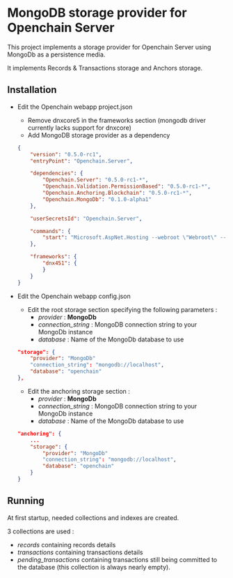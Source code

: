 # MongoDB storage provider for Openchain Server

This project implements a storage provider for Openchain Server using MongoDb as a persistence media.

It implements Records & Transactions storage and Anchors storage.

## Installation

* Edit the Openchain webapp project.json
    * Remove dnxcore5 in the frameworks section (mongodb driver currently lacks support for dnxcore) 
    * Add MongoDB storage provider as a dependency

    ```json
    {
        "version": "0.5.0-rc1",
        "entryPoint": "Openchain.Server",

        "dependencies": {
            "Openchain.Server": "0.5.0-rc1-*",
            "Openchain.Validation.PermissionBased": "0.5.0-rc1-*",
            "Openchain.Anchoring.Blockchain": "0.5.0-rc1-*",
            "Openchain.MongoDb": "0.1.0-alpha1"
        },

        "userSecretsId": "Openchain.Server",

        "commands": {
            "start": "Microsoft.AspNet.Hosting --webroot \"Webroot\" --server Microsoft.AspNet.Server.Kestrel --server.urls http://localhost:8080"
        },

        "frameworks": {
            "dnx451": {
            }
        }
    }
    ```

* Edit the Openchain webapp config.json
    * Edit the root storage section specifying the following parameters :
        * _provider_ : **MongoDb** 
        * _connection_string_ : MongoDB connection string to your MongoDb instance
        * _database_ : Name of the MongoDb database to use

    ```json
    "storage": {
        "provider": "MongoDb"
        "connection_string": "mongodb://localhost",
        "database": "openchain"
    },
    ```

    * Edit the anchoring storage section :
        * _provider_ : **MongoDb** 
        * _connection_string_ : MongoDB connection string to your MongoDb instance
        * _database_ : Name of the MongoDb database to use

    ```json
    "anchoring": {
        ...
        "storage": {
            "provider": "MongoDb"
            "connection_string": "mongodb://localhost",
            "database": "openchain"
        }
    }
    ```
    
## Running

At first startup, needed collections and indexes are created.

3 collections are used :
* _records_ containing records details
* _transactions_ containing transactions details
* _pending_transactions_ containing transactions still being committed to the database (this collection is always nearly empty).

